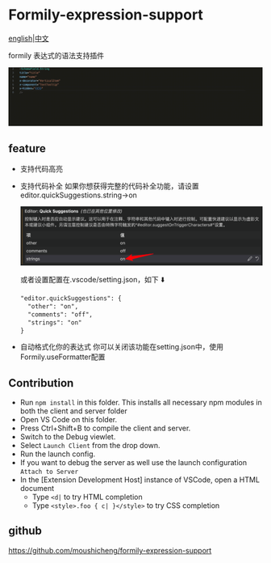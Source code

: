 # Formily-expression-support

[english](https://github.com/moushicheng/formily-expression-support/blob/master/README.md)|[中文](https://github.com/moushicheng/formily-expression-support/blob/master/README_CN.md)

formily 表达式的语法支持插件

![Alt text](https://github.com/moushicheng/formily-expression-support/blob/master/assets/preview.gif?raw=true)

## feature

- 支持代码高亮
- 支持代码补全
  如果你想获得完整的代码补全功能，请设置 editor.quickSuggestions.string->on

  ![Alt text](https://github.com/moushicheng/formily-expression-support/blob/master/assets/image.png?raw=true)

  或者设置配置在.vscode/setting.json，如下 ⬇️

  ```
  "editor.quickSuggestions": {
    "other": "on",
    "comments": "off",
    "strings": "on"
  }
  ```

- 自动格式化你的表达式
你可以关闭该功能在setting.json中，使用Formily.useFormatter配置
## Contribution

- Run `npm install` in this folder. This installs all necessary npm modules in both the client and server folder
- Open VS Code on this folder.
- Press Ctrl+Shift+B to compile the client and server.
- Switch to the Debug viewlet.
- Select `Launch Client` from the drop down.
- Run the launch config.
- If you want to debug the server as well use the launch configuration `Attach to Server`
- In the [Extension Development Host] instance of VSCode, open a HTML document
  - Type `<d|` to try HTML completion
  - Type `<style>.foo { c| }</style>` to try CSS completion

## github

https://github.com/moushicheng/formily-expression-support
